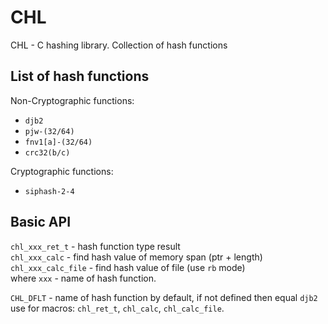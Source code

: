 # CHL

CHL - C hashing library. Collection of hash functions

## List of hash functions

Non-Cryptographic functions:
- `djb2`
- `pjw-(32/64)`
- `fnv1[a]-(32/64)`
- `crc32(b/c)`

Cryptographic functions:
- `siphash-2-4`

## Basic API

`chl_xxx_ret_t` - hash function type result  
`chl_xxx_calc` - find hash value of memory span (ptr + length)  
`chl_xxx_calc_file` - find hash value of file (use `rb` mode)  
where `xxx` - name of hash function.

`CHL_DFLT` - name of hash function by default, if not defined then equal `djb2`  
use for macros: `chl_ret_t`, `chl_calc`, `chl_calc_file`.